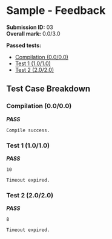 # Sample - Feedback

**Submission ID:** 03\
**Overall mark:** 0.0/3.0


**Passed tests:**
- [Compilation (0.0/0.0)](#compilation-0000)
- [Test 1 (1.0/1.0)](#test-1-1010)
- [Test 2 (2.0/2.0)](#test-2-2020)

## Test Case Breakdown

### Compilation (0.0/0.0)
_**PASS**_
```
Compile success.
```
### Test 1 (1.0/1.0)
_**PASS**_
```
10

Timeout expired.
```
### Test 2 (2.0/2.0)
_**PASS**_
```
8

Timeout expired.
```
